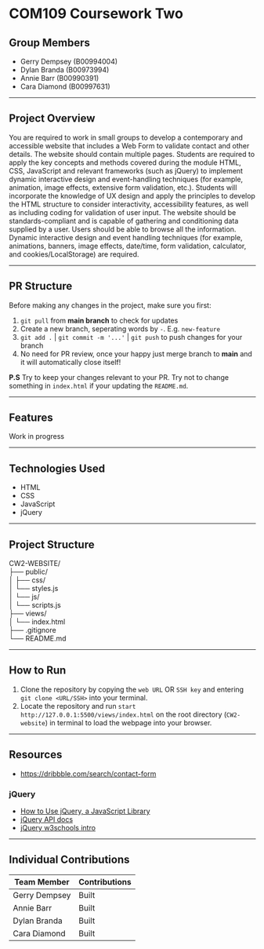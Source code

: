 # COM109 Coursework Two

## Group Members

- Gerry Dempsey (B00994004)
- Dylan Branda (B00973994)
- Annie Barr (B00990391)
- Cara Diamond (B00997631)

---

## Project Overview

You are required to work in small groups to develop a contemporary and accessible website that
includes a Web Form to validate contact and other details.
The website should contain multiple pages.
Students are required to apply the key concepts and methods covered during the module HTML,
CSS, JavaScript and relevant frameworks (such as jQuery) to implement dynamic interactive design
and event-handling techniques (for example, animation, image effects, extensive form validation,
etc.).
Students will incorporate the knowledge of UX design and apply the principles to develop the
HTML structure to consider interactivity, accessibility features, as well as including coding for
validation of user input.
The website should be standards-compliant and is capable of gathering and
conditioning data supplied by a user. Users should be able to browse all the information.
Dynamic interactive design and event handling techniques (for example, animations, banners, image effects,
date/time, form validation, calculator, and cookies/LocalStorage) are required.

---

## PR Structure

Before making any changes in the project, make sure you first:
1. `git pull` from **main branch** to check for updates
2. Create a new branch, seperating words by `-`. E.g. `new-feature`
3. `git add .` | `git commit -m '...'` | `git push` to push changes for your branch
4. No need for PR review, once your happy just merge branch to **main** and it will automatically close itself!

**P.S** Try to keep your changes relevant to your PR.
Try not to change something in `index.html` if your updating the `README.md`.

---

## Features

Work in progress

---

## Technologies Used

- HTML
- CSS
- JavaScript
- jQuery

---

## Project Structure

CW2-WEBSITE/              
├── public/               
│   ├── css/    
│       └── styles.js             
│   └── js/               
│       └── scripts.js    
├── views/  
│   └── index.html                             
├── .gitignore              
└── README.md             
           
---

## How to Run

1. Clone the repository by copying the `web URL` OR `SSH key` and entering `git clone <URL/SSH>` into your terminal.
2. Locate the repository and run `start http://127.0.0.1:5500/views/index.html` on the root directory (`CW2-website`) in terminal to load the webpage into your browser.

---

## Resources 
- https://dribbble.com/search/contact-form

### jQuery

- [How to Use jQuery, a JavaScript Library](https://www.taniarascia.com/how-to-use-jquery-a-javascript-library/#:~:text=Warning%3A%20Your%20JavaScript%20file%20must,path%20to%20your%20file%20is.)
- [jQuery API docs](https://api.jquery.com/)
- [jQuery w3schools intro](https://www.w3schools.com/jquery/jquery_intro.asp)

---
## Individual Contributions

| Team Member   | Contributions |
| ------------- | ------------- |
| Gerry Dempsey | Built         |
| Annie Barr    | Built         |
| Dylan Branda  | Built         |
| Cara Diamond  | Built         |
